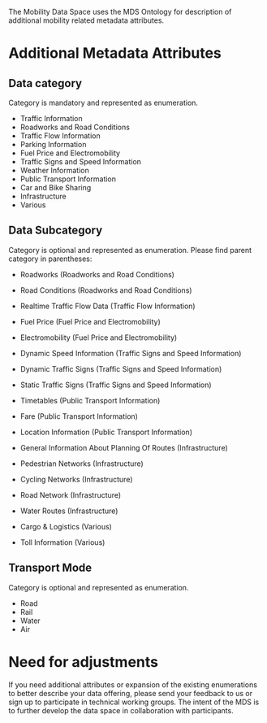 The Mobility Data Space uses the MDS Ontology for description of additional mobility related metadata attributes.

# Additional Metadata Attributes
## Data category
Category is mandatory and represented as enumeration.
* Traffic Information
* Roadworks and Road Conditions
* Traffic Flow Information
* Parking Information
* Fuel Price and Electromobility
* Traffic Signs and Speed Information
* Weather Information
* Public Transport Information
* Car and Bike Sharing
* Infrastructure
* Various

## Data Subcategory
Category is optional and represented as enumeration. Please find parent category in parentheses:
* Roadworks (Roadworks and Road Conditions)
* Road Conditions (Roadworks and Road Conditions)


* Realtime Traffic Flow Data (Traffic Flow Information)


* Fuel Price (Fuel Price and Electromobility)
* Electromobility (Fuel Price and Electromobility)


* Dynamic Speed Information (Traffic Signs and Speed Information)
* Dynamic Traffic Signs (Traffic Signs and Speed Information)
* Static Traffic Signs (Traffic Signs and Speed Information)


* Timetables (Public Transport Information)
* Fare (Public Transport Information)
* Location Information (Public Transport Information)


* General Information About Planning Of Routes (Infrastructure)
* Pedestrian Networks (Infrastructure)
* Cycling Networks (Infrastructure)
* Road Network (Infrastructure)
* Water Routes (Infrastructure)


* Cargo & Logistics (Various)
* Toll Information (Various)

## Transport Mode
Category is optional and represented as enumeration.
* Road
* Rail
* Water
* Air


# Need for adjustments
If you need additional attributes or expansion of the existing enumerations to better describe your data offering, please send your feedback to us or sign up to participate in technical working groups. The intent of the MDS is to further develop the data space in collaboration with participants.
